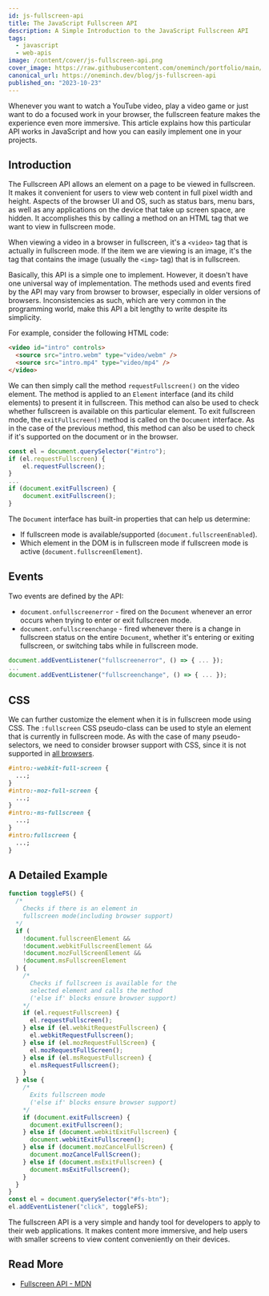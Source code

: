 ```yaml
---
id: js-fullscreen-api
title: The JavaScript Fullscreen API
description: A Simple Introduction to the JavaScript Fullscreen API
tags:
  - javascript
  - web-apis
image: /content/cover/js-fullscreen-api.png
cover_image: https://raw.githubusercontent.com/oneminch/portfolio/main/public/content/cover/js-fullscreen-api.png
canonical_url: https://oneminch.dev/blog/js-fullscreen-api
published_on: "2023-10-23"
---
```


Whenever you want to watch a YouTube video, play a video game or just want to do a focused work in your browser, the fullscreen feature makes the experience even more immersive. This article explains how this particular API works in JavaScript and how you can easily implement one in your projects.

## Introduction

The Fullscreen API allows an element on a page to be viewed in fullscreen. It makes it convenient for users to view web content in full pixel width and height. Aspects of the browser UI and OS, such as status bars, menu bars, as well as any applications on the device that take up screen space, are hidden. It accomplishes this by calling a method on an HTML tag that we want to view in fullscreen mode.

When viewing a video in a browser in fullscreen, it's a `<video>` tag that is actually in fullscreen mode. If the item we are viewing is an image, it's the tag that contains the image (usually the `<img>` tag) that is in fullscreen.

Basically, this API is a simple one to implement. However, it doesn't have one universal way of implementation. The methods used and events fired by the API may vary from browser to browser, especially in older versions of browsers. Inconsistencies as such, which are very common in the programming world, make this API a bit lengthy to write despite its simplicity.

For example, consider the following HTML code:

```html
<video id="intro" controls>
  <source src="intro.webm" type="video/webm" />
  <source src="intro.mp4" type="video/mp4" />
</video>
```

We can then simply call the method `requestFullscreen()` on the video element. The method is applied to an `Element` interface (and its child elements) to present it in fullscreen. This method can also be used to check whether fullscreen is available on this particular element. To exit fullscreen mode, the `exitFullscreen()` method is called on the `Document` interface. As in the case of the previous method, this method can also be used to check if it's supported on the document or in the browser.

```javascript
const el = document.querySelector("#intro");
if (el.requestFullscreen) {
    el.requestFullscreen();
}
...
if (document.exitFullscreen) {
    document.exitFullscreen();
}
```

The `Document` interface has built-in properties that can help us determine:

- If fullscreen mode is available/supported (`document.fullscreenEnabled`).
- Which element in the DOM is in fullscreen mode if fullscreen mode is active (`document.fullscreenElement`).

## Events

Two events are defined by the API:

- `document.onfullscreenerror` - fired on the `Document` whenever an error occurs when trying to enter or exit fullscreen mode.
- `document.onfullscreenchange` - fired whenever there is a change in fullscreen status on the entire `Document`, whether it's entering or exiting fullscreen, or switching tabs while in fullscreen mode.

```javascript
document.addEventListener("fullscreenerror", () => { ... });
...
document.addEventListener("fullscreenchange", () => { ... });
```

## CSS

We can further customize the element when it is in fullscreen mode using CSS. The `:fullscreen` CSS pseudo-class can be used to style an element that is currently in fullscreen mode. As with the case of many pseudo-selectors, we need to consider browser support with CSS, since it is not supported in [all browsers](https://caniuse.com/#feat=mdn-css_selectors_fullscreen).

```css
#intro:-webkit-full-screen {
  ...;
}
#intro:-moz-full-screen {
  ...;
}
#intro:-ms-fullscreen {
  ...;
}
#intro:fullscreen {
  ...;
}
```

## A Detailed Example

```javascript
function toggleFS() {
  /*  
    Checks if there is an element in
    fullscreen mode(including browser support)
  */
  if (
    !document.fullscreenElement &&
    !document.webkitFullscreenElement &&
    !document.mozFullScreenElement &&
    !document.msFullscreenElement
  ) {
    /*  
      Checks if fullscreen is available for the
      selected element and calls the method
      ('else if' blocks ensure browser support)
    */
    if (el.requestFullscreen) {
      el.requestFullscreen();
    } else if (el.webkitRequestFullscreen) {
      el.webkitRequestFullscreen();
    } else if (el.mozRequestFullScreen) {
      el.mozRequestFullScreen();
    } else if (el.msRequestFullscreen) {
      el.msRequestFullscreen();
    }
  } else {
    /*
      Exits fullscreen mode
      ('else if' blocks ensure browser support)
    */
    if (document.exitFullscreen) {
      document.exitFullscreen();
    } else if (document.webkitExitFullscreen) {
      document.webkitExitFullscreen();
    } else if (document.mozCancelFullScreen) {
      document.mozCancelFullScreen();
    } else if (document.msExitFullscreen) {
      document.msExitFullscreen();
    }
  }
}
const el = document.querySelector("#fs-btn");
el.addEventListener("click", toggleFS);
```

The fullscreen API is a very simple and handy tool for developers to apply to their web applications. It makes content more immersive, and help users with smaller screens to view content conveniently on their devices.

## Read More

- [Fullscreen API - MDN](https://developer.mozilla.org/en-US/docs/Web/API/Fullscreen_API)
